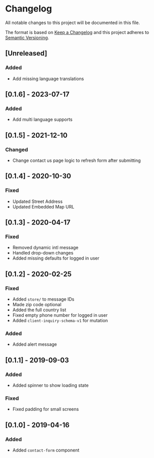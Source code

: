 # Changelog

All notable changes to this project will be documented in this file.

The format is based on [Keep a Changelog](http://keepachangelog.com/en/1.0.0/)
and this project adheres to [Semantic Versioning](http://semver.org/spec/v2.0.0.html).

## [Unreleased]

### Added

- Add missing language translations

## [0.1.6] - 2023-07-17

### Added

- Add multi language supports

## [0.1.5] - 2021-12-10

### Changed

- Change contact us page logic to refresh form after submitting

## [0.1.4] - 2020-10-30
### Fixed

- Updated Street Address
- Updated Embedded Map URL

## [0.1.3] - 2020-04-17

### Fixed

- Removed dynamic intl message
- Handled drop-down changes
- Added missing defaults for logged in user

## [0.1.2] - 2020-02-25

### Fixed
- Added `store/` to message IDs
- Made zip code optional
- Added the full country list
- Fixed empty phone number for logged in user
- Added `client-inquiry-schema-v1` for mutation

### Added

- Added alert message

## [0.1.1] - 2019-09-03

### Added

- Added spinner to show loading state

### Fixed

- Fixed padding for small screens

## [0.1.0] - 2019-04-16

### Added

- Added `contact-form` component
